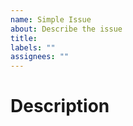 ```yaml
---
name: Simple Issue
about: Describe the issue
title: 
labels: ""
assignees: ""
---
```


# Description

